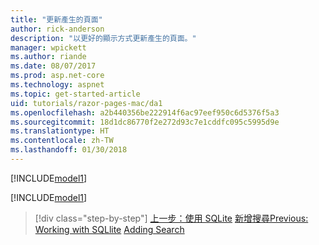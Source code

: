 ```yaml
---
title: "更新產生的頁面"
author: rick-anderson
description: "以更好的顯示方式更新產生的頁面。"
manager: wpickett
ms.author: riande
ms.date: 08/07/2017
ms.prod: asp.net-core
ms.technology: aspnet
ms.topic: get-started-article
uid: tutorials/razor-pages-mac/da1
ms.openlocfilehash: a2b440356be222914f6ac97eef950c6d5376f5a3
ms.sourcegitcommit: 18d1dc86770f2e272d93c7e1cddfc095c5995d9e
ms.translationtype: HT
ms.contentlocale: zh-TW
ms.lasthandoff: 01/30/2018
---
```

[!INCLUDE[model1](../../includes/RP/da1.md)]

[!INCLUDE[model1](../../includes/RP/da2.md)]

>[!div class="step-by-step"]
<span data-ttu-id="129f5-103">[上一步：使用 SQLite](xref:tutorials/razor-pages-mac/sql)
[新增搜尋](xref:tutorials/razor-pages-mac/search)</span><span class="sxs-lookup"><span data-stu-id="129f5-103">[Previous: Working with SQLlite](xref:tutorials/razor-pages-mac/sql)
[Adding Search](xref:tutorials/razor-pages-mac/search)</span></span>
